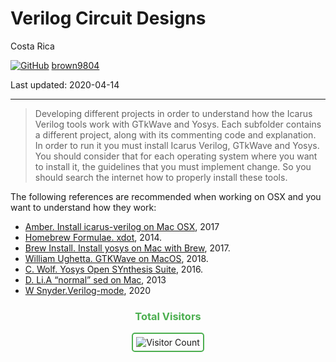 # Verilog Circuit Designs 

Costa Rica 

[![GitHub](https://img.shields.io/badge/--181717?logo=github&logoColor=ffffff)](https://github.com/)
[brown9804](https://github.com/brown9804)

Last updated: 2020-04-14

------------------------------------------

> Developing different projects in order to understand how the Icarus Verilog tools work with GTkWave and Yosys.
Each subfolder contains a different project, along with its commenting code and explanation. In order to run it you must install Icarus Verilog, GTkWave and Yosys. You should consider that for each operating system where you want to install it, the guidelines that you must implement change. So you should search the internet how to properly install these tools.

The following references are recommended when working on OSX and you want to understand how they work:

- [Amber. Install icarus-verilog on Mac OSX](http://macappstore.org/icarus-verilog/), 2017
- [Homebrew Formulae. xdot](https://formulae.brew.sh/formula/xdot), 2014.
- [Brew Install. Install yosys on Mac with Brew](https://brewinstall.org/Install-yosys-on-Mac-with-Brew/), 2017.
- [William Ughetta. GTKWave on MacOS](https://ughe.github.io/2018/11/06/gtkwave-osx), 2018.
- [C. Wolf. Yosys Open SYnthesis Suite](https://opencores.org/websvn/filedetails?repname=socgenpath=%2Fsocgen%2Ftrunk%2Ftools%2Fyosys%2Fyosyspresentation.pdf), 2016.
- [D. Li.A “normal” sed on Mac](https://daoyuan.li/a-normal-sed-on-mac/), 2013
- [W Snyder.Verilog-mode](www.veripool.org/projects/verilog-mode/wiki/Documentation), 2020


<div align="center">
  <h3 style="color: #4CAF50;">Total Visitors</h3>
  <img src="https://profile-counter.glitch.me/brown9804/count.svg" alt="Visitor Count" style="border: 2px solid #4CAF50; border-radius: 5px; padding: 5px;"/>
</div>
